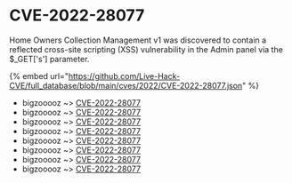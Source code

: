 # CVE-2022-28077

Home Owners Collection Management v1 was discovered to contain a reflected cross-site scripting (XSS) vulnerability in the Admin panel via the $_GET['s'] parameter.

{% embed url="https://github.com/Live-Hack-CVE/full_database/blob/main/cves/2022/CVE-2022-28077.json" %}


* bigzooooz ~> [CVE-2022-28077](https://www.alice-snow.ru/2022/database/cve-2022-28077/cve-2022-28077-bigzooooz)
* bigzooooz ~> [CVE-2022-28077](https://www.alice-snow.ru/2022/database/cve-2022-28077/cve-2022-28077-bigzooooz)
* bigzooooz ~> [CVE-2022-28077](https://www.alice-snow.ru/2022/database/cve-2022-28077/cve-2022-28077-bigzooooz)
* bigzooooz ~> [CVE-2022-28077](https://www.alice-snow.ru/2022/database/cve-2022-28077/cve-2022-28077-bigzooooz)
* bigzooooz ~> [CVE-2022-28077](https://www.alice-snow.ru/2022/database/cve-2022-28077/cve-2022-28077-bigzooooz)
* bigzooooz ~> [CVE-2022-28077](https://www.alice-snow.ru/2022/database/cve-2022-28077/cve-2022-28077-bigzooooz)
* bigzooooz ~> [CVE-2022-28077](https://www.alice-snow.ru/2022/database/cve-2022-28077/cve-2022-28077-bigzooooz)
* bigzooooz ~> [CVE-2022-28077](https://www.alice-snow.ru/2022/database/cve-2022-28077/cve-2022-28077-bigzooooz)